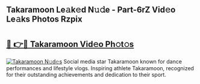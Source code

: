 ## Takaramoon Le𝚊k𝚎d N𝚞𝚍e - Part-6rZ Vid𝚎o Le𝚊ks Photos Rzpix

# <h2><a href="http://fbfgpy.evod.top/?m=Takaramoon">🔗 👉🔴 Takaramoon Vid𝚎o Ph𝚘t𝚘s</a></h2>

[![Takaramoon N𝚞d𝚎s](https://i.imgur.com/8V9OHl7.gif)](http://fbfgpy.evod.top/?m=Takaramoon)
Social media star Takaramoon known for dance performances and lifestyle vlogs. Inspiring athlete Takaramoon, recognized for their outstanding achievements and dedication to their sport. 
